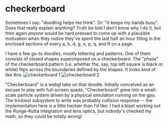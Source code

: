 # checkerboard
Sometimes I say: "doodling helps me think". Or: "it keeps my hands busy". Does that really explain anything? Truth be told I don't know why I do it, but then again anyone would be hard pressed to come up with a plausible motivation when they notice they've spent the last half an hour filling in the enclosed sections of every a, b, d, g, o, p, q, and R on a page.

I have a few go-to doodles, mostly lettering and patterns. One of them consists of closed shapes superimposed on a checkerboard. The "phase" of the checkerboard pattern (i.e. whether the, say, top left square is black or white) flips across the boundaries defined by the shapes. It looks kind of like this:
![checkerboard 1](https://user-images.githubusercontent.com/1813467/40881743-dbe78696-669c-11e8-880d-7f946f99f807.jpg)
![checkerboard 2](https://user-images.githubusercontent.com/1813467/40881744-dbf54574-669c-11e8-978b-a441cb06b636.jpg)

"Checkerboard" is a webgl take on that doodle. Initially conceived as an excuse to play with full-screen quads, "Checkerboard" grew into a small-scale particle system driven by a physical simulation running on the gpu. The trickiest subsystem to write was probably collision response -- the implementation here is a little hackier than I'd like. I had a blast working out the Runge-Kutta integration and lens optics, but nobody's checked my math, so they could be totally wrong!
